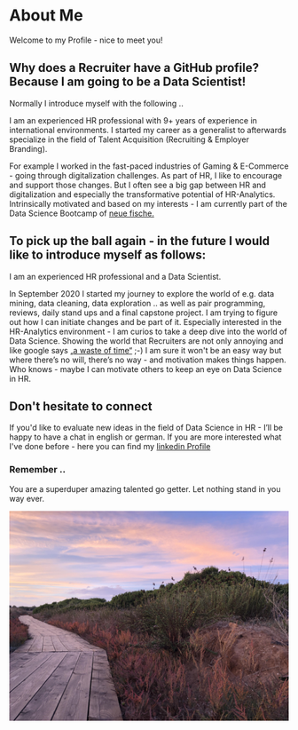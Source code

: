 # About Me

Welcome to my Profile - nice to meet you!   


## Why does a Recruiter have a GitHub profile? Because I am going to be a Data Scientist!

Normally I introduce myself with the following .. 

I am an experienced HR professional with 9+ years of experience in international environments. 
I started my career as a generalist to afterwards specialize in the field of Talent Acquisition (Recruiting & Employer Branding). 

For example I worked in the fast-paced industries of Gaming & E-Commerce - going through digitalization challenges. As part of HR, I like to encourage and support those changes. But I often see a big gap between HR and digitalization and especially the transformative potential of HR-Analytics. Intrinsically motivated and based on my interests - I am currently part of the Data Science Bootcamp of [neue fische.](https://www.neuefische.de/?gclid=Cj0KCQjwy8f6BRC7ARIsAPIXOjg2z_2VmVERTAiLm3-bUEoQF5hzd6_Xa4nG-3HbauedCsUIFwnihhkaAv6CEALw_wcB)


## To pick up the ball again - in the future I would like to introduce myself as follows:

I am an experienced HR professional and a Data Scientist. 

In September 2020 I started my journey to explore the world of e.g. data mining, data cleaning, data exploration .. as well as pair programming, reviews, daily stand ups and a final capstone project. I am trying to figure out how I can initiate changes and be part of it. Especially interested in the HR-Analytics environment - I am curios to take a deep dive into the world of Data Science. Showing the world that Recruiters are not only annoying and like google says [„a waste of time“](https://www.recruiterly.com/blog/8-things-google-says-recruiters-are-and-8-things-they-actually-are/.) ;-) I am sure it won't be an easy way but where there’s no will, there’s no way - and motivation makes things happen. Who knows - maybe I can motivate others to keep an eye on Data Science in HR. 


## Don't hesitate to connect

If you'd like to evaluate new ideas in the field of Data Science in HR - I’ll be happy to have a chat in english or german. 
If you are more interested what I've done before - here you can find my [linkedin Profile](https://www.linkedin.com/in/raphaela-boll-298803a2/)

### Remember .. 

You are a superduper amazing talented go getter. 
Let nothing stand in you way ever. 

![](https://github.com/Ela-Bo/AboutMe/blob/master/way.jpg)
